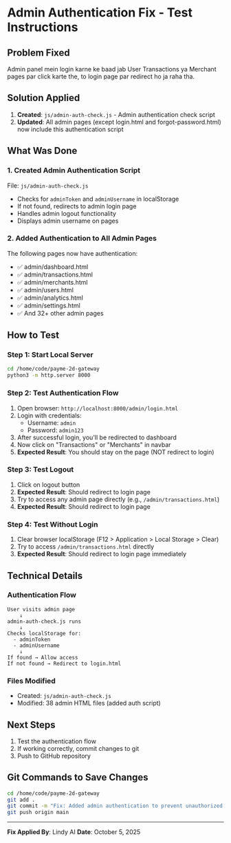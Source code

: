 # Admin Authentication Fix - Test Instructions

## Problem Fixed
Admin panel mein login karne ke baad jab User Transactions ya Merchant pages par click karte the, to login page par redirect ho ja raha tha.

## Solution Applied
1. **Created**: `js/admin-auth-check.js` - Admin authentication check script
2. **Updated**: All admin pages (except login.html and forgot-password.html) now include this authentication script

## What Was Done

### 1. Created Admin Authentication Script
File: `js/admin-auth-check.js`
- Checks for `adminToken` and `adminUsername` in localStorage
- If not found, redirects to admin login page
- Handles admin logout functionality
- Displays admin username on pages

### 2. Added Authentication to All Admin Pages
The following pages now have authentication:
- ✅ admin/dashboard.html
- ✅ admin/transactions.html
- ✅ admin/merchants.html
- ✅ admin/users.html
- ✅ admin/analytics.html
- ✅ admin/settings.html
- ✅ And 32+ other admin pages

## How to Test

### Step 1: Start Local Server
```bash
cd /home/code/payme-2d-gateway
python3 -m http.server 8000
```

### Step 2: Test Authentication Flow
1. Open browser: `http://localhost:8000/admin/login.html`
2. Login with credentials:
   - Username: `admin`
   - Password: `admin123`
3. After successful login, you'll be redirected to dashboard
4. Now click on "Transactions" or "Merchants" in navbar
5. **Expected Result**: You should stay on the page (NOT redirect to login)

### Step 3: Test Logout
1. Click on logout button
2. **Expected Result**: Should redirect to login page
3. Try to access any admin page directly (e.g., `/admin/transactions.html`)
4. **Expected Result**: Should redirect to login page

### Step 4: Test Without Login
1. Clear browser localStorage (F12 > Application > Local Storage > Clear)
2. Try to access `/admin/transactions.html` directly
3. **Expected Result**: Should redirect to login page immediately

## Technical Details

### Authentication Flow
```
User visits admin page
    ↓
admin-auth-check.js runs
    ↓
Checks localStorage for:
  - adminToken
  - adminUsername
    ↓
If found → Allow access
If not found → Redirect to login.html
```

### Files Modified
- Created: `js/admin-auth-check.js`
- Modified: 38 admin HTML files (added auth script)

## Next Steps
1. Test the authentication flow
2. If working correctly, commit changes to git
3. Push to GitHub repository

## Git Commands to Save Changes
```bash
cd /home/code/payme-2d-gateway
git add .
git commit -m "Fix: Added admin authentication to prevent unauthorized access to admin pages"
git push origin main
```

---
**Fix Applied By**: Lindy AI
**Date**: October 5, 2025
